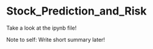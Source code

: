 # Stock_Prediction_and_Risk

Take a look at the ipynb file! 

Note to self: 
Write short summary later!
